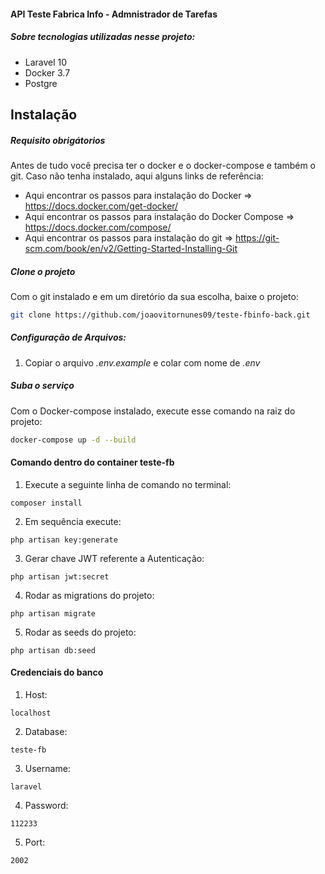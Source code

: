 #### API Teste Fabrica Info - Admnistrador de Tarefas

##### Sobre tecnologias utilizadas nesse projeto:
- Laravel 10
- Docker 3.7
- Postgre

## Instalação

##### Requisito obrigátorios
Antes de tudo você precisa ter o docker e o docker-compose e também o git.
Caso não tenha instalado, aqui alguns links de referência:
- Aqui encontrar os passos para instalação do Docker => https://docs.docker.com/get-docker/ 
- Aqui encontrar os passos para instalação do Docker Compose => https://docs.docker.com/compose/ 
- Aqui encontrar os passos para instalação do git => https://git-scm.com/book/en/v2/Getting-Started-Installing-Git

##### Clone o projeto
Com o git instalado e em um diretório da sua escolha, baixe o projeto:

```sh
git clone https://github.com/joaovitornunes09/teste-fbinfo-back.git
```

##### Configuração de Arquivos:

1. Copiar o arquivo *.env.example* e colar com nome de *.env*

##### Suba o serviço
Com o Docker-compose instalado, execute esse comando na raiz do projeto:


```sh
docker-compose up -d --build
```
#### Comando dentro do container teste-fb

1. Execute a seguinte linha de comando no terminal:
```
composer install
```

2. Em sequência execute:
```
php artisan key:generate
```

3. Gerar chave JWT referente a Autenticação:
```
php artisan jwt:secret
```

4. Rodar as migrations do projeto:
```
php artisan migrate
```

5. Rodar as seeds do projeto:
```
php artisan db:seed
```
#### Credenciais do banco

1. Host: 
```
localhost
```
2. Database: 
```
teste-fb
```
3. Username:
```
laravel
```
4. Password:
```
112233
```
5. Port:
```
2002
```


